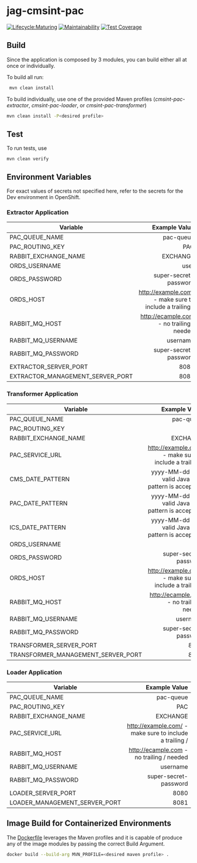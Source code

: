 # jag-cmsint-pac

[![Lifecycle:Maturing](https://img.shields.io/badge/Lifecycle-Maturing-007EC6)](git@github.com:bcgov/jag-cmsint-pac.git)
[![Maintainability](https://api.codeclimate.com/v1/badges/5275a4eee4b22b46c836/maintainability)](https://codeclimate.com/github/bcgov/jag-cmsint-pac/maintainability)
[![Test Coverage](https://api.codeclimate.com/v1/badges/5275a4eee4b22b46c836/test_coverage)](https://codeclimate.com/github/bcgov/jag-cmsint-pac/test_coverage)

## Build

Since the application is composed by 3 modules, you can build either all at once or individually.

To build all run:

```bash
 mvn clean install
```

To build individually, use one of the provided Maven profiles (_cmsint-pac-extractor_, _cmsint-pac-loader_, or
_cmsint-pac-transformer_)

```bash
mvn clean install -P<desired profile>
```

## Test

To run tests, use

```
mvn clean verify
```

## Environment Variables

For exact values of secrets not specified here, refer to the secrets for the Dev environment in OpenShift.

### Extractor Application

| Variable                         |                                           Example Value |
|----------------------------------|--------------------------------------------------------:|
| PAC_QUEUE_NAME                   |                                               pac-queue |
| PAC_ROUTING_KEY                  |                                                     PAC |
| RABBIT_EXCHANGE_NAME             |                                                EXCHANGE |
| ORDS_USERNAME                    |                                                    user |
| ORDS_PASSWORD                    |                                   super-secret-password |
| ORDS_HOST                        | http://example.com/ - make sure to include a trailing / |
| RABBIT_MQ_HOST                   |               http://ecample.com - no trailing / needed |
| RABBIT_MQ_USERNAME               |                                                username |
| RABBIT_MQ_PASSWORD               |                                   super-secret-password |
| EXTRACTOR_SERVER_PORT            |                                                    8080 |
| EXTRACTOR_MANAGEMENT_SERVER_PORT |                                                    8081 |

### Transformer Application

| Variable                           |                                           Example Value |
|------------------------------------|--------------------------------------------------------:|
| PAC_QUEUE_NAME                     |                                               pac-queue |
| PAC_ROUTING_KEY                    |                                                     PAC |
| RABBIT_EXCHANGE_NAME               |                                                EXCHANGE |
| PAC_SERVICE_URL                    | http://example.com/ - make sure to include a trailing / |
| CMS_DATE_PATTERN                   |    yyyy-MM-dd (any valid Java date pattern is accepted) |
| PAC_DATE_PATTERN                   |    yyyy-MM-dd (any valid Java date pattern is accepted) |
| ICS_DATE_PATTERN                   |    yyyy-MM-dd (any valid Java date pattern is accepted) |
| ORDS_USERNAME                      |                                                    user |
| ORDS_PASSWORD                      |                                   super-secret-password |
| ORDS_HOST                          | http://example.com/ - make sure to include a trailing / |
| RABBIT_MQ_HOST                     |               http://ecample.com - no trailing / needed |
| RABBIT_MQ_USERNAME                 |                                                username |
| RABBIT_MQ_PASSWORD                 |                                   super-secret-password |
| TRANSFORMER_SERVER_PORT            |                                                    8080 |
| TRANSFORMER_MANAGEMENT_SERVER_PORT |                                                    8081 |

### Loader Application

| Variable                      |                                           Example Value |
|-------------------------------|--------------------------------------------------------:|
| PAC_QUEUE_NAME                |                                               pac-queue |
| PAC_ROUTING_KEY               |                                                     PAC |
| RABBIT_EXCHANGE_NAME          |                                                EXCHANGE |
| PAC_SERVICE_URL               | http://example.com/ - make sure to include a trailing / |
| RABBIT_MQ_HOST                |               http://ecample.com - no trailing / needed |
| RABBIT_MQ_USERNAME            |                                                username |
| RABBIT_MQ_PASSWORD            |                                   super-secret-password |
| LOADER_SERVER_PORT            |                                                    8080 |
| LOADER_MANAGEMENT_SERVER_PORT |                                                    8081 |

## Image Build for Containerized Environments

The [Dockerfile](Dockerfile) leverages the Maven profiles and it is capable of produce any of the image modules by 
passing the correct Build Argument.

```bash
docker build --build-arg MVN_PROFILE=<desired maven profile> .
```
